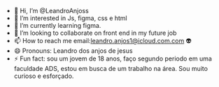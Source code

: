 - 👋 Hi, I’m @LeandroAnjoss
- 👀 I’m interested in Js, figma, css e html 
- 🌱 I’m currently learning figma.
- 💞️ I’m looking to collaborate on front end in my future job
- 📫 How to reach me email:leandro.anjos1@icloud.com.com 👽
- 😄 Pronouns: Leandro dos anjos de jesus 
- ⚡ Fun fact: sou um jovem de 18 anos, faço segundo periodo em uma faculdade ADS, estou em busca de um trabalho na área.
Sou muito curioso e esforçado.

<!---
LeandroAnjoss/LeandroAnjoss is a ✨ special ✨ repository because its `README.md` (this file) appears on your GitHub profile.
You can click the Preview link to take a look at your changes.
--->
